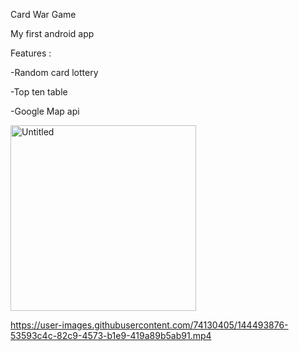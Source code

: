 Card War Game 
 
 My first android app 
 
 
 Features :
 
-Random card lottery 


-Top ten table


-Google Map api 




<img width="297" alt="Untitled" src="https://user-images.githubusercontent.com/74130405/144494129-baada728-0701-4993-b754-10b1946d4a11.png">





https://user-images.githubusercontent.com/74130405/144493876-53593c4c-82c9-4573-b1e9-419a89b5ab91.mp4

